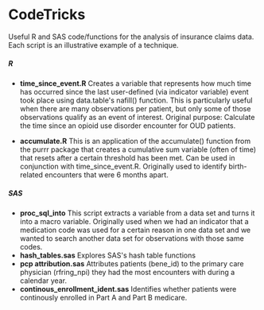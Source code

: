 # CodeTricks
Useful R and SAS code/functions for the analysis of insurance claims data. Each script is an illustrative example of a technique.


##### **R**

  - **time_since_event.R** Creates a variable that represents how much time has
  occurred since the last user-defined (via indicator variable) event took place using data.table's nafill() function. This is particularly useful when there are many observations per patient, but only some of those observations qualify as an event of interest. Original purpose: Calculate the time since an opioid use disorder encounter for OUD patients.

  - **accumulate.R** This is an application of the accumulate() function from the purrr package that creates a cumulative sum variable (often of time) that resets after a certain threshold has been met. Can be used in conjunction with time_since_event.R. Originally used to identify birth-related encounters that were 6 months apart.


##### **SAS**
 - **proc_sql_into** This script extracts a variable from a data set and turns it into a macro variable. Originally used when we had an indicator that a medication code was used for a certain reason in one data set and we wanted to search another data set for observations with those same codes.
- **hash_tables.sas** Explores SAS's hash table functions
- **pcp attribution.sas** Attributes patients (bene_id) to the primary care physician (rfring_npi) they had the most encounters with during a calendar year.
- **continous_enrollment_ident.sas** Identifies whether patients were continously enrolled in Part A and Part B medicare.
